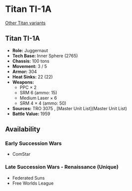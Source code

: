 # Titan TI-1A 

[Other Titan variants](../titan.md) 

## Titan TI-1A 

- **Role:** Juggernaut 
- **Tech Base:** Inner Sphere (2765) 
- **Chassis:** 100 tons 
- **Movement:** 3 / 5 
- **Armor:** 304 
- **Heat Sinks:** 22 (22) 
- **Weapons:** 
  - PPC × 2 
  - SRM 6 (ammo: 15) 
  - Medium Laser × 6 
  - SRM 4 × 4 (ammo: 50) 
- **Sources:** TRO 3075 , [Master Unit List](Master Unit List) 
- **Battle Value:** 1959 

## Availability 

### Early Succession Wars 

- ComStar 

### Late Succession Wars - Renaissance (Unique) 

- Federated Suns 
- Free Worlds League 

